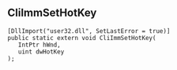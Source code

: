 ## CliImmSetHotKey

```
[DllImport("user32.dll", SetLastError = true)]
public static extern void CliImmSetHotKey(
   IntPtr hWnd,
   uint dwHotKey
);
```

